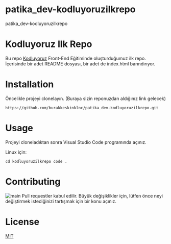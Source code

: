 # patika_dev-kodluyoruzilkrepo
patika_dev-kodluyoruzilkrepo

# Kodluyoruz Ilk Repo

Bu repo  [Kodluyoruz](https://www.kodluyoruz.org/)  Front-End Eğitiminde oluşturduğumuz ilk repo. İçerisinde bir adet README dosyası, bir adet de index.html barındırıyor.

# [](https://github.com/burakkeskinklnc/patika_dev-kodluyoruzilkrepo#installation)Installation

Öncelikle projeyi clonelayın. (Buraya sizin reponuzdan aldığınız link gelecek)

`https://github.com/burakkeskinklnc/patika_dev-kodluyoruzilkrepo.git`

# [](https://github.com/burakkeskinklnc/patika_dev-kodluyoruzilkrepo#usage)Usage

Projeyi cloneladıktan sonra Visual Studio Code programında açınız.

Linux için:

`cd kodluyoruzilkrepo code .`

# [](https://github.com/burakkeskinklnc/patika_dev-kodluyoruzilkrepo#contributing)Contributing
![main](https://user-images.githubusercontent.com/38539652/197009164-41232de4-a051-4978-93c1-6d98407c5213.jpg)
Pull requestler kabul edilir. Büyük değişiklikler için, lütfen önce neyi değiştirmek istediğinizi tartışmak için bir konu açınız.
# [](https://github.com/burakkeskinklnc/patika_dev-kodluyoruzilkrepo#licence)License

[MIT](https://choosealicense.com/licenses/mit/)
